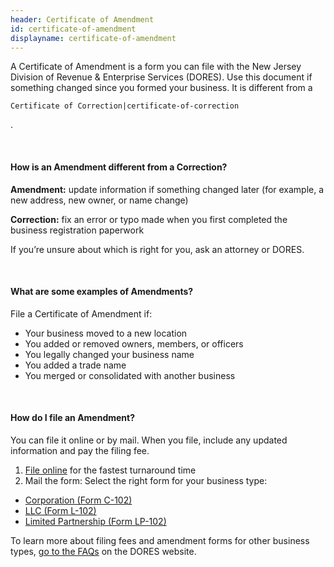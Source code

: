 ```yaml
---
header: Certificate of Amendment
id: certificate-of-amendment
displayname: certificate-of-amendment
---
```

A Certificate of Amendment is a form you can file with the New Jersey Division of Revenue & Enterprise Services (DORES). Use this document if something changed since you formed your business. It is different from a

 `Certificate of Correction|certificate-of-correction` 

.

&nbsp;

#### How is an Amendment different from a Correction?

**Amendment:** update information if something changed later (for example, a new address, new owner, or name change)

**Correction:** fix an error or typo made when you first completed the business registration paperwork

If you’re unsure about which is right for you, ask an attorney or DORES.

&nbsp;

#### What are some examples of Amendments?

File a Certificate of Amendment if:

* Your business moved to a new location
* You added or removed owners, members, or officers
* You legally changed your business name
* You added a trade name
* You merged or consolidated with another business

&nbsp;

#### How do I file an Amendment?

You can file it online or by mail. When you file, include any updated information and pay the filing fee.

1. [File online](https://www.njportal.com/DOR/BusinessAmendments/) for the fastest turnaround time
2. Mail the form: Select the right form for your business type:

* [Corporation (Form C-102) ](https://www.nj.gov/treasury/revenue/dcr/pdforms/c102.pdf)
* [LLC (Form L-102) ](https://www.nj.gov/treasury/revenue/dcr/pdforms/DOC11.pdf)
* [Limited Partnership (Form LP-102)](https://www.nj.gov/treasury/revenue/dcr/pdforms/lp102.pdf)

To learn more about filing fees and amendment forms for other business types, [go to the FAQs](https://www.njportal.com/DOR/BusinessAmendments/Home/FAQ/) on the DORES website.[](https://www.nj.gov/treasury/revenue/dcr/pdforms/lp102.pdf)
